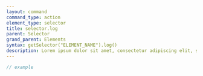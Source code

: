 ```yaml
---
layout: command
command_type: action
element_type: selector
title: selector.log
parent: Selector
grand_parent: Elements
syntax: getSelector("ELEMENT_NAME").log()
description: Lorem ipsum dolor sit amet, consectetur adipiscing elit, sed do eiusmod tempor incididunt ut labore et dolore magna aliqua. Ut enim ad minim veniam, quis nostrud exercitation ullamco laboris nisi ut aliquip ex ea commodo consequat.
---
```


```javascript
// example
```